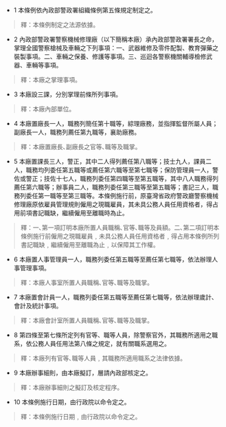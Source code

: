 * 1 本條例依內政部警政署組織條例第五條規定制定之。

> 釋：本條例制定之法源依據。

* 2 內政部警政署警察機械修理廠（以下簡稱本廠）承內政部警政署署長之命，掌理全國警察槍械及車輛之下列事項：一、武器維修及零件配製、教育彈藥之裝製事項。二、車輛之保養、修護等事項。三、巡迴各警察機關輔導檢修武器、車輛等事項。

> 釋：本廠之掌理事項。

* 3 本廠設三課，分別掌理前條所列事項。

> 釋：本廠內部單位。

* 4 本廠置廠長一人，職務列簡任第十職等，綜理廠務，並指揮監督所屬人員；副廠長一人，職務列薦任第九職等，襄助廠務。

> 釋：本廠置廠長､副廠長之官等､職等及職掌。

* 5 本廠置課長三人，警正，其中二人得列薦任第八職等；技士九人，課員二人，職務均列委任第五職等或薦任第六職等至第七職等；保防管理員一人，警佐或警正；技佐十七人，職務列委任第四職等至第五職等，其中八人職務得列薦任第六職等；辦事員二人，職務列委任第三職等至第五職等；書記三人，職務列委任第一職等至第三職等。本條例施行前，原臺灣省政府警政廳警察機械修理廠原依雇員管理規則僱用之現職雇員，其未具公務人員任用資格者，得占用前項書記職缺，繼續僱用至離職時為止。

> 釋：一､第一項訂明本廠所置人員職稱､官等､職等及員額。二､第二項訂明本條例施行前僱用之現職雇員﹐未具公務人員任用資格者﹐得占用本條例所列書記職缺﹐繼續僱用至離職為止﹐以保障其工作權。

* 6 本廠置人事管理員一人，職務列委任第五職等至薦任第七職等，依法辦理人事管理事項。

> 釋：本廠人事室所置人員職稱､官等､職等及職掌。

* 7 本廠置會計員一人，職務列委任第五職等至薦任第七職等，依法辦理歲計、會計及統計事項。

> 釋：本廠會計室所置人員職稱､官等､職等及職掌。

* 8 第四條至第七條所定列有官等、職等人員，除警察官外，其職務所適用之職系，依公務人員任用法第八條之規定，就有關職系選用之。

> 釋：本廠列有官等､職等人員﹐其職務所適用職系之法律依據。

* 9 本廠辦事細則，由本廠擬訂，層請內政部核定之。

> 釋：本廠辦事細則之擬訂及核定程序。

* 10 本條例施行日期，由行政院以命令定之。

> 釋：本條例施行日期﹐由行政院以命令定之。

